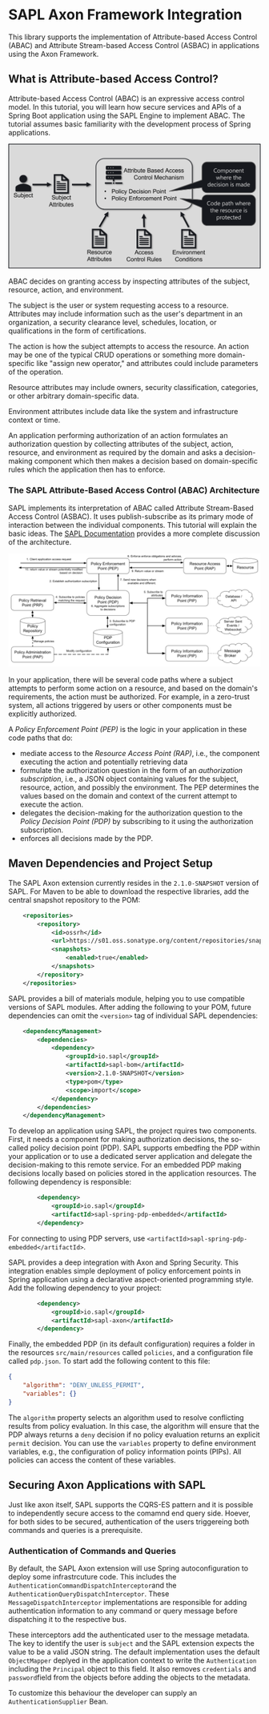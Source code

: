 # SAPL Axon Framework Integration

This library supports the implementation of Attribute-based Access Control (ABAC) and Attribute Stream-based Access Control (ASBAC) in applications using the Axon Framework. 

## What is Attribute-based Access Control?

Attribute-based Access Control (ABAC) is an expressive access control model. 
In this tutorial, you will learn how secure services and APIs of a Spring Boot application using the SAPL Engine to implement ABAC. The tutorial assumes basic familiarity with the development process of Spring applications.

![ABAC](assets/abac.png)

ABAC decides on granting access by inspecting attributes of the subject, resource, action, and environment. 

The subject is the user or system requesting access to a resource. Attributes may include information such as the user's department in an organization, a security clearance level, schedules, location, or qualifications in the form of certifications.

The action is how the subject attempts to access the resource. An action may be one of the typical CRUD operations or something more domain-specific like "assign new operator," and attributes could include parameters of the operation.

Resource attributes may include owners, security classification, categories, or other arbitrary domain-specific data.

Environment attributes include data like the system and infrastructure context or time.

An application performing authorization of an action formulates an authorization question by collecting attributes of the subject, action, resource, and environment as required by the domain and asks a decision-making component which then makes a decision based on domain-specific rules which the application then has to enforce.

### The SAPL Attribute-Based Access Control (ABAC) Architecture

SAPL implements its interpretation of ABAC called Attribute Stream-Based Access Control (ASBAC). It uses publish-subscribe as its primary mode of interaction between the individual components. This tutorial will explain the basic ideas. The [SAPL Documentation](https://sapl.io/docs/2.1.0-SNAPSHOT/sapl-reference.html#reference-architecture) provides a more complete discussion of the architecture. 

![SAPL ABAC/ASBAC Architecture](assets/sapl-architecture.png)

In your application, there will be several code paths where a subject attempts to perform some action on a resource, and based on the domain's requirements, the action must be authorized. For example, in a zero-trust system, all actions triggered by users or other components must be explicitly authorized. 

A *Policy Enforcement Point (PEP)* is the logic in your application in these code paths that do:
* mediate access to the *Resource Access Point (RAP)*, i.e., the component executing the action and potentially retrieving data 
* formulate the authorization question in the form of an *authorization subscription*, i.e., a JSON object containing values for the subject, resource, action, and possibly the environment. The PEP determines the values based on the domain and context of the current attempt to execute the action.
* delegates the decision-making for the authorization question to the *Policy Decision Point (PDP)* by subscribing to it using the authorization subscription.
* enforces all decisions made by the PDP.

## Maven Dependencies and Project Setup

The SAPL Axon extension currently resides in the ```2.1.0-SNAPSHOT``` version of SAPL. For Maven to be able to download the respective libraries, add the central snapshot repository to the POM:

```xml
    <repositories>
        <repository>
            <id>ossrh</id>
            <url>https://s01.oss.sonatype.org/content/repositories/snapshots</url>
            <snapshots>
                <enabled>true</enabled>
            </snapshots>
        </repository>
    </repositories>
```

SAPL provides a bill of materials module, helping you to use compatible versions of SAPL modules. After adding the following to your POM, future dependencies can omit  the ```<version>``` tag of individual SAPL dependencies:

```xml
    <dependencyManagement>
        <dependencies>
            <dependency>
                <groupId>io.sapl</groupId>
                <artifactId>sapl-bom</artifactId>
                <version>2.1.0-SNAPSHOT</version>
                <type>pom</type>
                <scope>import</scope>
            </dependency>
        </dependencies>
    </dependencyManagement>
```
 
To develop an application using SAPL, the project rquires two components. First, it needs a component for making authorization decisions, the so-called policy decision point (PDP). SAPL supports embedfing the PDP within your application or to use a dedicated server application and delegate the decision-making to this remote service. For an embedded PDP making decisions locally based on policies stored in the application resources. The following dependency is responsible:

```xml
        <dependency>
            <groupId>io.sapl</groupId>
            <artifactId>sapl-spring-pdp-embedded</artifactId>
        </dependency>
```

For connecting to using PDP servers, use ```<artifactId>sapl-spring-pdp-embedded</artifactId>```.


SAPL provides a deep integration with Axon and Spring Security. This integration enables simple deployment of policy enforcement points in Spring application using a declarative aspect-oriented programming style. Add the following dependency to your project:

```xml
        <dependency>
            <groupId>io.sapl</groupId>
            <artifactId>sapl-axon</artifactId>
        </dependency>
```

Finally, the embedded PDP (in its default configuration) requires a folder in the resources ```src/main/resources``` called ```policies```, and a configuration file called ```pdp.json```. To start add the following content to this file: 

```json
{
    "algorithm": "DENY_UNLESS_PERMIT",
    "variables": {}
}
```

The ```algorithm``` property selects an algorithm used to resolve conflicting results from policy evaluation. In this case, the algorithm will ensure that the PDP always returns a ```deny``` decision if no policy evaluation returns an explicit ```permit``` decision. You can use the ```variables``` property to define environment variables, e.g., the configuration of policy information points (PIPs). All policies can access the content of these variables.

## Securing Axon Applications with SAPL

Just like axon itself, SAPL supports the CQRS-ES pattern and it is possible to independently secure access to the comamnd end query side. Hoever, for both sides to be secured, authentication of the users triggereing both commands and queries is a prerequisite. 

### Authentication of Commands and Queries

By default, the SAPL Axon extension will use Spring autoconfiguration to deploy some infrastrcuture code. This includes the ```AuthenticationCommandDispatchInterceptor```and the ```AuthenticationQueryDispatchInterceptor```. 
These ```MessageDispatchInterceptor``` implementations are responsible for adding authentication information to any command or query message before dispatching it to the respective bus. 

These interceptors add the authenticated user to the message metadata. The key to identify the user is ```subject``` and the SAPL extension expects the value to be a valid JSON string. The default implementation uses the default ```ObjectMapper``` deplyed in the application context to write the ```Authentication``` including the ```Principal``` object to this field. It also removes ```credentials``` and ```password```field from the objects before adding the objects to the metadata. 

To customize this behaviour the developer can supply an ```AuthenticationSupplier``` Bean.

### 
